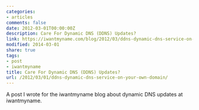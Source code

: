 ```yaml
---
categories:
- articles
comments: false
date: 2012-03-01T00:00:00Z
description: Care For Dynamic DNS (DDNS) Updates?
link: https://iwantmyname.com/blog/2012/03/ddns-dynamic-dns-service-on-your-own-domain.html
modified: 2014-03-01
share: true
tags:
- post
- iwantmyname
title: Care For Dynamic DNS (DDNS) Updates?
url: /2012/03/01/ddns-dynamic-dns-service-on-your-own-domain/
---
```


A post I wrote for the iwantmyname blog about dynamic DNS updates at iwantmyname.


